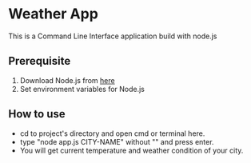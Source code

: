 # Weather App

This is a Command Line Interface application build with node.js

## Prerequisite

1. Download Node.js from <a href="https://nodejs.org/en/download/">here</a>
2. Set environment variables for Node.js

## How to use

* cd to project's directory and open cmd or terminal here.
* type "node app.js CITY-NAME" without "" and press enter.
* You will get current temperature and weather condition of your city.